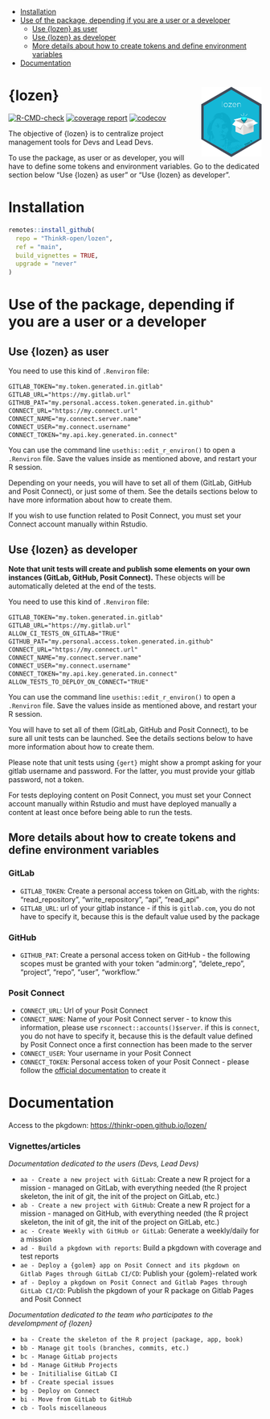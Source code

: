 
  - [Installation](#installation)
  - [Use of the package, depending if you are a user or a
    developer](#use-of-the-package-depending-if-you-are-a-user-or-a-developer)
      - [Use {lozen} as user](#use-lozen-as-user)
      - [Use {lozen} as developer](#use-lozen-as-developer)
      - [More details about how to create tokens and define environment
        variables](#more-details-about-how-to-create-tokens-and-define-environment-variables)
  - [Documentation](#documentation)

<!-- README.md is generated from README.Rmd. Please edit that file -->

# {lozen} <img src="man/figures/logo.png" align="right" alt="" width="120" />

<!-- badges: start -->

[![R-CMD-check](https://github.com/ThinkR-open/lozen/actions/workflows/R-CMD-check.yaml/badge.svg)](https://github.com/ThinkR-open/lozen/actions/workflows/R-CMD-check.yaml)
[![coverage
report](https://github.com/ThinkR-open/lozen/actions/workflows/test-coverage.yaml/badge.svg)](https://github.com/ThinkR-open/lozen/actions/workflows/test-coverage.yaml)
[![codecov](https://codecov.io/gh/ThinkR-open/lozen/branch/main/graph/badge.svg?token=OSIC3VV5NG)](https://codecov.io/gh/ThinkR-open/lozen)
<!-- badges: end -->

The objective of {lozen} is to centralize project management tools for
Devs and Lead Devs.

To use the package, as user or as developer, you will have to define
some tokens and environment variables. Go to the dedicated section below
“Use {lozen} as user” or “Use {lozen} as developer”.

# Installation

``` r
remotes::install_github(
  repo = "ThinkR-open/lozen",
  ref = "main",
  build_vignettes = TRUE,
  upgrade = "never"
)
```

# Use of the package, depending if you are a user or a developer

## Use {lozen} as user

You need to use this kind of `.Renviron` file:

    GITLAB_TOKEN="my.token.generated.in.gitlab"
    GITLAB_URL="https://my.gitlab.url"
    GITHUB_PAT="my.personal.access.token.generated.in.github"
    CONNECT_URL="https://my.connect.url"
    CONNECT_NAME="my.connect.server.name"
    CONNECT_USER="my.connect.username"
    CONNECT_TOKEN="my.api.key.generated.in.connect"

You can use the command line `usethis::edit_r_environ()` to open a
`.Renviron` file. Save the values inside as mentioned above, and restart
your R session.

Depending on your needs, you will have to set all of them (GitLab,
GitHub and Posit Connect), or just some of them. See the details
sections below to have more information about how to create them.

If you wish to use function related to Posit Connect, you must set your
Connect account manually within Rstudio.

## Use {lozen} as developer

**Note that unit tests will create and publish some elements on your own
instances (GitLab, GitHub, Posit Connect).** These objects will be
automatically deleted at the end of the tests.

You need to use this kind of `.Renviron` file:

    GITLAB_TOKEN="my.token.generated.in.gitlab"
    GITLAB_URL="https://my.gitlab.url"
    ALLOW_CI_TESTS_ON_GITLAB="TRUE"
    GITHUB_PAT="my.personal.access.token.generated.in.github"
    CONNECT_URL="https://my.connect.url"
    CONNECT_NAME="my.connect.server.name"
    CONNECT_USER="my.connect.username"
    CONNECT_TOKEN="my.api.key.generated.in.connect"
    ALLOW_TESTS_TO_DEPLOY_ON_CONNECT="TRUE"

You can use the command line `usethis::edit_r_environ()` to open a
`.Renviron` file. Save the values inside as mentioned above, and restart
your R session.

You will have to set all of them (GitLab, GitHub and Posit Connect), to
be sure all unit tests can be launched. See the details sections below
to have more information about how to create them.

Please note that unit tests using `{gert}` might show a prompt asking
for your gitlab username and password. For the latter, you must provide
your gitlab password, not a token.

For tests deploying content on Posit Connect, you must set your Connect
account manually within Rstudio and must have deployed manually a
content at least once before being able to run the tests.

## More details about how to create tokens and define environment variables

### GitLab

  - `GITLAB_TOKEN`: Create a personal access token on GitLab, with the
    rights: “read\_repository”, “write\_repository”, “api”, “read\_api”
  - `GITLAB_URL`: url of your gitlab instance - if this is `gitlab.com`,
    you do not have to specify it, because this is the default value
    used by the package

### GitHub

  - `GITHUB_PAT`: Create a personal access token on GitHub - the
    following scopes must be granted with your token “admin:org”,
    “delete\_repo”, “project”, “repo”, “user”, “workflow.”

### Posit Connect

  - `CONNECT_URL`: Url of your Posit Connect
  - `CONNECT_NAME`: Name of your Posit Connect server - to know this
    information, please use `rsconnect::accounts()$server`. if this is
    `connect`, you do not have to specify it, because this is the
    default value defined by Posit Connect once a first connection has
    been made to the server
  - `CONNECT_USER`: Your username in your Posit Connect
  - `CONNECT_TOKEN`: Personal access token of your Posit Connect -
    please follow the [official
    documentation](https://docs.posit.co/connect/user/api-keys/) to
    create it

# Documentation

Access to the pkgdown: <https://thinkr-open.github.io/lozen/>

### Vignettes/articles

*Documentation dedicated to the users (Devs, Lead Devs)*

  - `aa - Create a new project with GitLab`: Create a new R project for
    a mission - managed on GitLab, with everything needed (the R project
    skeleton, the init of git, the init of the project on GitLab, etc.)
  - `ab - Create a new project with GitHub`: Create a new R project for
    a mission - managed on GitHub, with everything needed (the R project
    skeleton, the init of git, the init of the project on GitLab, etc.)
  - `ac - Create Weekly with GitHub or GitLab`: Generate a weekly/daily
    for a mission
  - `ad - Build a pkgdown with reports`: Build a pkgdown with coverage
    and test reports
  - `ae - Deploy a {golem} app on Posit Connect and its pkgdown on
    Gitlab Pages through GitLab CI/CD`: Publish your {golem}-related
    work
  - `af - Deploy a pkgdown on Posit Connect and Gitlab Pages through
    GitLab CI/CD`: Publish the pkgdown of your R package on Gitlab Pages
    and Posit Connect

*Documentation dedicated to the team who participates to the
develompment of {lozen}*

  - `ba - Create the skeleton of the R project (package, app, book)`
  - `bb - Manage git tools (branches, commits, etc.)`
  - `bc - Manage GitLab projects`
  - `bd - Manage GitHub Projects`
  - `be - Initilialise GitLab CI`
  - `bf - Create special issues`
  - `bg - Deploy on Connect`
  - `bi - Move from GitLab to GitHub`
  - `cb - Tools miscellaneous`
